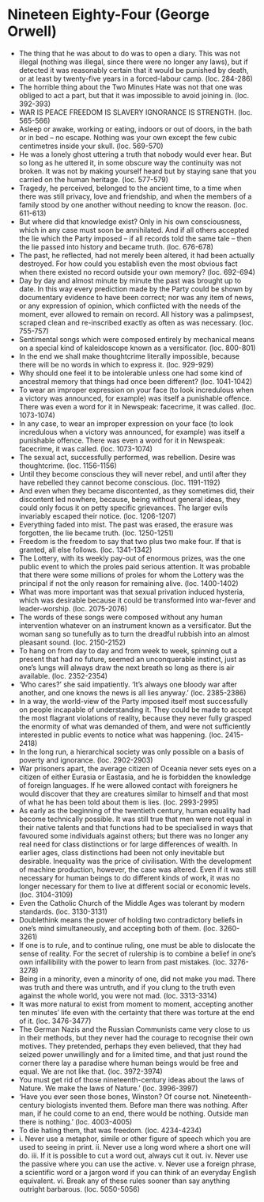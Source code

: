 # Nineteen Eighty-Four (George Orwell)
* The thing that he was about to do was to open a diary. This was not illegal (nothing was illegal, since there were no longer any laws), but if detected it was reasonably certain that it would be punished by death, or at least by twenty-five years in a forced-labour camp. (loc. 284-286)
* The horrible thing about the Two Minutes Hate was not that one was obliged to act a part, but that it was impossible to avoid joining in. (loc. 392-393)
* WAR IS PEACE FREEDOM IS SLAVERY IGNORANCE IS STRENGTH. (loc. 565-566)
* Asleep or awake, working or eating, indoors or out of doors, in the bath or in bed – no escape. Nothing was your own except the few cubic centimetres inside your skull. (loc. 569-570)
* He was a lonely ghost uttering a truth that nobody would ever hear. But so long as he uttered it, in some obscure way the continuity was not broken. It was not by making yourself heard but by staying sane that you carried on the human heritage. (loc. 577-579)
* Tragedy, he perceived, belonged to the ancient time, to a time when there was still privacy, love and friendship, and when the members of a family stood by one another without needing to know the reason. (loc. 611-613)
* But where did that knowledge exist? Only in his own consciousness, which in any case must soon be annihilated. And if all others accepted the lie which the Party imposed – if all records told the same tale – then the lie passed into history and became truth. (loc. 676-678)
* The past, he reflected, had not merely been altered, it had been actually destroyed. For how could you establish even the most obvious fact when there existed no record outside your own memory? (loc. 692-694)
* Day by day and almost minute by minute the past was brought up to date. In this way every prediction made by the Party could be shown by documentary evidence to have been correct; nor was any item of news, or any expression of opinion, which conflicted with the needs of the moment, ever allowed to remain on record. All history was a palimpsest, scraped clean and re-inscribed exactly as often as was necessary. (loc. 755-757)
* Sentimental songs which were composed entirely by mechanical means on a special kind of kaleidoscope known as a versificator. (loc. 800-801)
* In the end we shall make thoughtcrime literally impossible, because there will be no words in which to express it. (loc. 929-929)
* Why should one feel it to be intolerable unless one had some kind of ancestral memory that things had once been different? (loc. 1041-1042)
* To wear an improper expression on your face (to look incredulous when a victory was announced, for example) was itself a punishable offence. There was even a word for it in Newspeak: facecrime, it was called. (loc. 1073-1074)
* In any case, to wear an improper expression on your face (to look incredulous when a victory was announced, for example) was itself a punishable offence. There was even a word for it in Newspeak: facecrime, it was called. (loc. 1073-1074)
* The sexual act, successfully performed, was rebellion. Desire was thoughtcrime. (loc. 1156-1156)
* Until they become conscious they will never rebel, and until after they have rebelled they cannot become conscious. (loc. 1191-1192)
* And even when they became discontented, as they sometimes did, their discontent led nowhere, because, being without general ideas, they could only focus it on petty specific grievances. The larger evils invariably escaped their notice. (loc. 1206-1207)
* Everything faded into mist. The past was erased, the erasure was forgotten, the lie became truth. (loc. 1250-1251)
* Freedom is the freedom to say that two plus two make four. If that is granted, all else follows. (loc. 1341-1342)
* The Lottery, with its weekly pay-out of enormous prizes, was the one public event to which the proles paid serious attention. It was probable that there were some millions of proles for whom the Lottery was the principal if not the only reason for remaining alive. (loc. 1400-1402)
* What was more important was that sexual privation induced hysteria, which was desirable because it could be transformed into war-fever and leader-worship. (loc. 2075-2076)
* The words of these songs were composed without any human intervention whatever on an instrument known as a versificator. But the woman sang so tunefully as to turn the dreadful rubbish into an almost pleasant sound. (loc. 2150-2152)
* To hang on from day to day and from week to week, spinning out a present that had no future, seemed an unconquerable instinct, just as one’s lungs will always draw the next breath so long as there is air available. (loc. 2352-2354)
* ‘Who cares?’ she said impatiently. ‘It’s always one bloody war after another, and one knows the news is all lies anyway.’ (loc. 2385-2386)
* In a way, the world-view of the Party imposed itself most successfully on people incapable of understanding it. They could be made to accept the most flagrant violations of reality, because they never fully grasped the enormity of what was demanded of them, and were not sufficiently interested in public events to notice what was happening. (loc. 2415-2418)
* In the long run, a hierarchical society was only possible on a basis of poverty and ignorance. (loc. 2902-2903)
* War prisoners apart, the average citizen of Oceania never sets eyes on a citizen of either Eurasia or Eastasia, and he is forbidden the knowledge of foreign languages. If he were allowed contact with foreigners he would discover that they are creatures similar to himself and that most of what he has been told about them is lies. (loc. 2993-2995)
* As early as the beginning of the twentieth century, human equality had become technically possible. It was still true that men were not equal in their native talents and that functions had to be specialised in ways that favoured some individuals against others; but there was no longer any real need for class distinctions or for large differences of wealth. In earlier ages, class distinctions had been not only inevitable but desirable. Inequality was the price of civilisation. With the development of machine production, however, the case was altered. Even if it was still necessary for human beings to do different kinds of work, it was no longer necessary for them to live at different social or economic levels. (loc. 3104-3109)
* Even the Catholic Church of the Middle Ages was tolerant by modern standards. (loc. 3130-3131)
* Doublethink means the power of holding two contradictory beliefs in one’s mind simultaneously, and accepting both of them. (loc. 3260-3261)
* If one is to rule, and to continue ruling, one must be able to dislocate the sense of reality. For the secret of rulership is to combine a belief in one’s own infallibility with the power to learn from past mistakes. (loc. 3276-3278)
* Being in a minority, even a minority of one, did not make you mad. There was truth and there was untruth, and if you clung to the truth even against the whole world, you were not mad. (loc. 3313-3314)
* It was more natural to exist from moment to moment, accepting another ten minutes’ life even with the certainty that there was torture at the end of it. (loc. 3476-3477)
* The German Nazis and the Russian Communists came very close to us in their methods, but they never had the courage to recognise their own motives. They pretended, perhaps they even believed, that they had seized power unwillingly and for a limited time, and that just round the corner there lay a paradise where human beings would be free and equal. We are not like that. (loc. 3972-3974)
* You must get rid of those nineteenth-century ideas about the laws of Nature. We make the laws of Nature.’ (loc. 3996-3997)
* ‘Have you ever seen those bones, Winston? Of course not. Nineteenth-century biologists invented them. Before man there was nothing. After man, if he could come to an end, there would be nothing. Outside man there is nothing.’ (loc. 4003-4005)
* To die hating them, that was freedom. (loc. 4234-4234)
* i. Never use a metaphor, simile or other figure of speech which you are used to seeing in print. ii. Never use a long word where a short one will do. iii. If it is possible to cut a word out, always cut it out. iv. Never use the passive where you can use the active. v. Never use a foreign phrase, a scientific word or a jargon word if you can think of an everyday English equivalent. vi. Break any of these rules sooner than say anything outright barbarous. (loc. 5050-5056)
